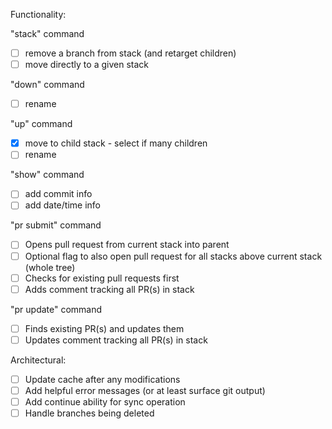 Functionality:

"stack" command
- [ ] remove a branch from stack (and retarget children)
- [ ] move directly to a given stack

"down" command
- [ ] rename

"up" command
- [x] move to child stack - select if many children
- [ ] rename

"show" command
- [ ] add commit info
- [ ] add date/time info

"pr submit" command
- [ ] Opens pull request from current stack into parent
- [ ] Optional flag to also open pull request for all stacks above current stack (whole tree)
- [ ] Checks for existing pull requests first
- [ ] Adds comment tracking all PR(s) in stack

"pr update" command
- [ ] Finds existing PR(s) and updates them
- [ ] Updates comment tracking all PR(s) in stack

Architectural:
- [ ] Update cache after any modifications
- [ ] Add helpful error messages (or at least surface git output)
- [ ] Add continue ability for sync operation
- [ ] Handle branches being deleted
